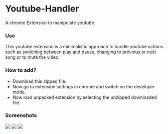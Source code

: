 # Youtube-Handler

A chrome Extension to manipulate youtube. 

### Use

This youtube extension is a minimalistic approach to handle youtube actions such as switching between play and pause, changing 
to previous or next song or to mute the video.

### How to add?

- Download this zipped file.
- Now go to extension settings in chrome and switch on the developer mode.
- Now load unpacked extension by selecting the unzipped downloaded file.

### Screenshots

![](https://github.com/ritikrox/Youtube-Handler/blob/master/Screenshots/Screenshot%20(5).png)
![](https://github.com/ritikrox/Youtube-Handler/blob/master/Screenshots/Screenshot%20(6).png)
![](https://github.com/ritikrox/Youtube-Handler/blob/master/Screenshots/Screenshot%20(7).png)

